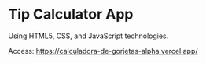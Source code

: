 # Tip Calculator App

Using HTML5, CSS, and JavaScript technologies.

Access: https://calculadora-de-gorjetas-alpha.vercel.app/
